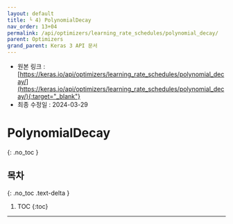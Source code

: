 ```yaml
---
layout: default
title: └ 4) PolynomialDecay
nav_order: 13+04
permalink: /api/optimizers/learning_rate_schedules/polynomial_decay/
parent: Optimizers
grand_parent: Keras 3 API 문서
---
```


* 원본 링크 : [https://keras.io/api/optimizers/learning_rate_schedules/polynomial_decay/](https://keras.io/api/optimizers/learning_rate_schedules/polynomial_decay/){:target="_blank"}
* 최종 수정일 : 2024-03-29

# PolynomialDecay
{: .no_toc }

## 목차
{: .no_toc .text-delta }

1. TOC
{:toc}

---

